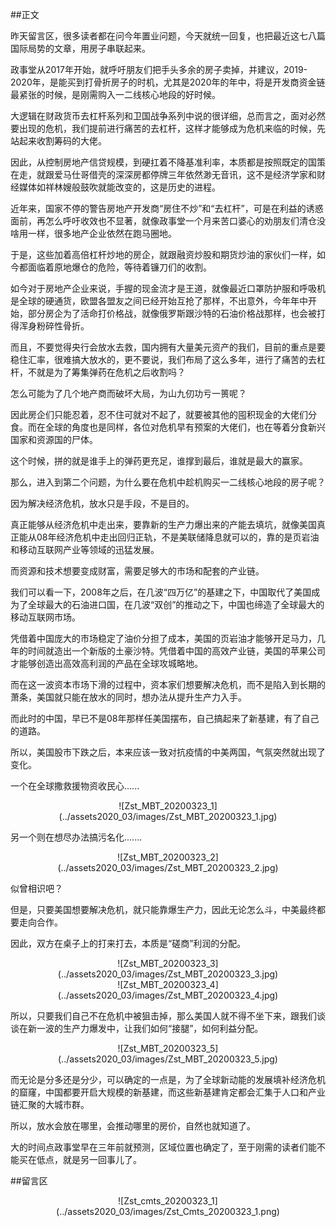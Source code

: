 ##正文

昨天留言区，很多读者都在问今年置业问题，今天就统一回复，也把最近这七八篇国际局势的文章，用房子串联起来。

政事堂从2017年开始，就呼吁朋友们把手头多余的房子卖掉，并建议，2019-2020年，是能买到打骨折房子的时机，尤其是2020年的年中，将是开发商资金链最紧张的时候，是刚需购入一二线核心地段的好时候。

大逻辑在财政货币去杠杆系列和卫国战争系列中说的很详细，总而言之，面对必然要出现的危机，我们提前进行痛苦的去杠杆，这样才能够成为危机来临的时候，先站起来收割筹码的大佬。

因此，从控制房地产信贷规模，到硬扛着不降基准利率，本质都是按照既定的国策在走，就跟爱马仕哥借壳的深深房都停牌三年依然渺无音讯，这不是经济学家和财经媒体如祥林嫂般鼓吹就能改变的，这是历史的进程。

近年来，国家不停的警告房地产开发商“房住不炒”和“去杠杆”，可是在利益的诱惑面前，再怎么呼吁收效也不显著，就像政事堂一个月来苦口婆心的劝朋友们清仓没啥用一样，很多地产企业依然在跑马圈地。

于是，这些加着高倍杠杆炒地的房企，就跟融资炒股和期货炒油的家伙们一样，如今都面临着原地爆仓的危险，等待着镰刀们的收割。

如今对于房地产企业来说，手握的现金流才是王道，就像最近口罩防护服和呼吸机是全球的硬通货，欧盟各盟友之间已经开始互抢了那样，不出意外，今年年中开始，部分房企为了活命打价格战，就像俄罗斯跟沙特的石油价格战那样，也会被打得浑身粉碎性骨折。

而且，不要觉得央行会放水去救，国内拥有大量美元资产的我们，目前的重点是要稳住汇率，很难搞大放水的，更不要说，我们布局了这么多年，进行了痛苦的去杠杆，不就是为了筹集弹药在危机之后收割吗？

怎么可能为了几个地产商而破坏大局，为山九仞功亏一篑呢？

因此房企们只能忍着，忍不住可就对不起了，就要被其他的囤积现金的大佬们分食。而在全球的角度也是同样，各位对危机早有预案的大佬们，也在等着分食新兴国家和资源国的尸体。

这个时候，拼的就是谁手上的弹药更充足，谁撑到最后，谁就是最大的赢家。

那么，进入到第二个问题，为什么要在危机中趁机购买一二线核心地段的房子呢？

因为解决经济危机，放水只是手段，不是目的。

真正能够从经济危机中走出来，要靠新的生产力爆出来的产能去填坑，就像美国真正能从08年经济危机中走出回归正轨，不是美联储降息就可以的，靠的是页岩油和移动互联网产业等领域的迅猛发展。

而资源和技术想要变成财富，需要足够大的市场和配套的产业链。

我们可以看一下，2008年之后，在几波“四万亿”的基建之下，中国取代了美国成为了全球最大的石油进口国，在几波“双创”的推动之下，中国也缔造了全球最大的移动互联网市场。

凭借着中国庞大的市场稳定了油价分担了成本，美国的页岩油才能够开足马力，几年的时间就造出一个新版的土豪沙特。凭借着中国的高效产业链，美国的苹果公司才能够创造出高效高利润的产品在全球攻城略地。

而在这一波资本市场下滑的过程中，资本家们想要解决危机，而不是陷入到长期的萧条，美国就只能在放水的同时，想办法从提升生产力入手。

而此时的中国，早已不是08年那样任美国摆布，自己搞起来了新基建，有了自己的道路。

所以，美国股市下跌之后，本来应该一致对抗疫情的中美两国，气氛突然就出现了变化。

一个在全球撒救援物资收民心......

 <div align="center">![Zst_MBT_20200323_1](../assets2020_03/images/Zst_MBT_20200323_1.jpg)</div>

另一个则在想尽办法搞污名化.......

 <div align="center">![Zst_MBT_20200323_2](../assets2020_03/images/Zst_MBT_20200323_2.jpg)</div>

似曾相识吧？

但是，只要美国想要解决危机，就只能靠爆生产力，因此无论怎么斗，中美最终都要走向合作。

因此，双方在桌子上的打来打去，本质是“磋商”利润的分配。

 <div align="center">![Zst_MBT_20200323_3](../assets2020_03/images/Zst_MBT_20200323_3.jpg)</div>
 <div align="center">![Zst_MBT_20200323_4](../assets2020_03/images/Zst_MBT_20200323_4.jpg)</div>

所以，只要我们自己不在危机中被狙击掉，那么美国人就不得不坐下来，跟我们谈谈在新一波的生产力爆发中，让我们如何“接腿”，如何利益分配。
 
 <div align="center">![Zst_MBT_20200323_5](../assets2020_03/images/Zst_MBT_20200323_5.jpg)</div>

而无论是分多还是分少，可以确定的一点是，为了全球新动能的发展填补经济危机的窟窿，中国都要开启大规模的新基建，而这些新基建肯定都会汇集于人口和产业链汇聚的大城市群。

所以，放水会放在哪里，会推动哪里的房价，自然也就知道了。

大的时间点政事堂早在三年前就预测，区域位置也确定了，至于刚需的读者们能不能买在低点，就是另一回事儿了。

##留言区
 <div align="center">![Zst_cmts_20200323_1](../assets2020_03/images/Zst_Cmts_20200323_1.png)</div>